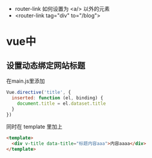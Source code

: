 
- router-link 如何设置为 \<a/\> 以外的元素
- \<router-link tag="div" to="/blog"\>

# vue中
## 设置动态绑定网站标题

在main.js里添加

```js
Vue.directive('title', {
  inserted: function (el, binding) {
    document.title = el.dataset.title
  }
})
```

同时在 template 里加上

```html
<template>
  <div v-title data-title="标题内容aaa">内容aaaa</div>
</template>
```